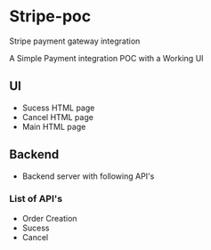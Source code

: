 # Stripe-poc
Stripe payment gateway integration

A Simple Payment integration POC with a Working UI

## UI
- Sucess HTML page
- Cancel HTML page
- Main HTML page

## Backend

- Backend server with following API's 

### List of API's

- Order Creation
- Sucess 
- Cancel